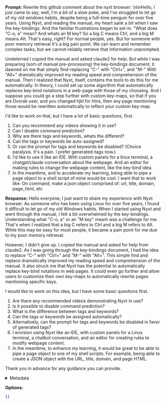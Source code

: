 **Prompt:**
Rewrite this github comment about the nyxt browser: \n\nHello, I just came to say, well, I'm a bit of a slow poke, and I've struggled to let go of my old windows habits, despite being a full-time penguin for over five years. Using Nyxt, and reading the manual, my heart sank a bit when I saw the key-bindings. And the familiar frustrations began to set-in. "What does "C-o, a" mean? And whats an M key? So a big C means Ctrl, and a big M means Alt. That's easy, right? For normal people, yes. But for someone with poor memory retrieval it's a big pain point. We can learn and remember complex tasks, but we cannot reliably retrieve that information unprompted. 

Undeterred I copied the manual and asked claude2 for help. But while I was preparing (sort-of manual pre-processing) the key-bindings document, it dawned on me that simply find-replacing "C-" with "Ctrl+", and "M-" With "Alt+" dramatically improved my reading speed and comprehension of the manual. Then I realized that Nyxt, itself, contains the tools to do this for me automatically. In theory, I could set up some algorithm that automatically replaces key-bind notations in a web-page with those of my choosing. And I suppose you could go a step further with custom key-maps, so that if you are Dvorak user, and you changed hjkl for htns, then any page mentioning those would be rewritten automatically to reflect your custom key-map.

I'd like to work on that, but I have a lot of basic questions, first.
1. Can you recommend any videos showing it in use?
2. Can I disable command prediction?
3. Why are there tags and keywords, whats the different?
4. Can the tags or keywords be auto-assigned? 
5. Or can the prompt for tags and keywords be disabled? (Choice paralysis. It's a pain. I prefer generated-tags now.)
6. I'd like to use it like an IDE. With custom panels for a linux terminal, a chatgpt/claude conversation about the webpage. And an editor for making rules to change the webpage content, like the key-bind idea.
7. In the meantime, and to accelerate my learning, being able to pipe a page object to a shell script of mine would be cool. I want that to work like: On command, make a json object comprised of: url, title, domain, page_html, etc 

**Response:**
Hello everyone, I just want to share my experience with Nyxt browser. As someone who has been using Linux for over five years, I found it difficult to let go of my old Windows habits. When I started using Nyxt and went through the manual, I felt a bit overwhelmed by the key-bindings. Understanding what "C-o, a" or an "M key" meant was a challenge for me. That's when I realized that a big C refers to Ctrl and a big M refers to Alt. While this may be easy for most people, it became a pain point for me due to my poor memory retrieval.

However, I didn't give up. I copied the manual and asked for help from claude2. As I was going through the key-bindings document, I had the idea to replace "C-" with "Ctrl+" and "M-" with "Alt+". This simple find and replace dramatically improved my reading speed and comprehension of the manual. It also struck me that Nyxt has the potential to automatically replace key-bind notations in web pages. It could even go further and allow users to customize their own key-maps to automatically rewrite pages mentioning specific keys.

I would like to work on this idea, but I have some basic questions first. 
1. Are there any recommended videos demonstrating Nyxt in use?
2. Is it possible to disable command prediction?
3. What is the difference between tags and keywords?
4. Can the tags or keywords be assigned automatically?
5. Alternatively, can the prompt for tags and keywords be disabled in favor of generated tags?
6. I envision using Nyxt like an IDE, with custom panels for a Linux terminal, a chatbot conversation, and an editor for creating rules to modify webpage content.
7. In the meantime, to enhance my learning, it would be great to be able to pipe a page object to one of my shell scripts. For example, being able to create a JSON object with the URL, title, domain, and page HTML.

Thank you in advance for any guidance you can provide.

<details><summary>Metadata</summary>

- Duration: 23774 ms
- Datetime: 2023-09-07T11:56:50.741405
- Model: gpt-3.5-turbo-0613

</details>

**Options:**
```json
{}
```

